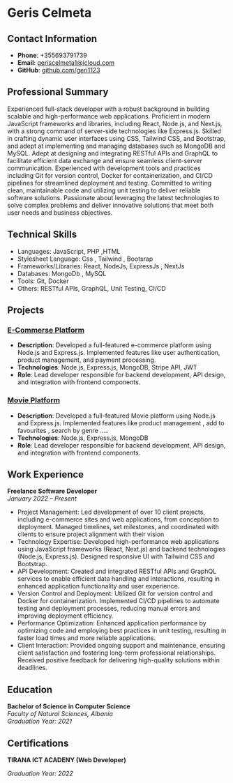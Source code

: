# Geris Celmeta

## Contact Information
- **Phone**: +355693791739
- **Email**: geriscelmeta1@icloud.com
- **GitHub**: [github.com/geri1123](https://github.com/geri1123)

## Professional Summary
Experienced full-stack developer with a robust background in building scalable and high-performance web applications. Proficient in modern JavaScript frameworks and libraries, including React, Node.js, and Next.js, with a strong command of server-side technologies like Express.js. Skilled in crafting dynamic user interfaces using CSS, Tailwind CSS, and Bootstrap, and adept at implementing and managing databases such as MongoDB and MySQL.
Adept at designing and integrating RESTful APIs and GraphQL to facilitate efficient data exchange and ensure seamless client-server communication. Experienced with development tools and practices including Git for version control, Docker for containerization, and CI/CD pipelines for streamlined deployment and testing. Committed to writing clean, maintainable code and utilizing unit testing to deliver reliable software solutions.
Passionate about leveraging the latest technologies to solve complex problems and deliver innovative solutions that meet both user needs and business objectives.

## Technical Skills
- Languages: JavaScript, PHP ,HTML
- Stylesheet Language: Css , Tailwind , Bootsrap
- Frameworks/Libraries: React, NodeJs, ExpressJs , NextJs
- Databases: MongoDb , MySQL
- Tools: Git, Docker
- Others: RESTful APIs, GraphQL, Unit Testing, CI/CD

## Projects
### [E-Commerse Platform](https://github.com/geri1123/Shoper)
- **Description**: Developed a full-featured e-commerce platform using Node.js and Express.js. Implemented features like user authentication, product management, and payment processing.
- **Technologies**: Node.js, Express.js, MongoDB, Stripe API, JWT
- **Role**: Lead developer responsible for backend development, API design, and integration with frontend components.
### [Movie Platform](https://github.com/geri1123/movies)
- **Description**: Developed a full-featured Movie platform using Node.js and Express.js. Implemented features like  product management , add to favourites , search by genre .....
- **Technologies**: Node.js, Express.js, MongoDB
- **Role**: Lead developer responsible for backend development, API design, and integration with frontend components.

## Work Experience
**Freelance Software Developer**   
*January 2022 – Present*  
- Project Management: Led development of over 10 client projects, including e-commerce sites and web applications, from conception to deployment. Managed timelines, set milestones, and coordinated with clients to ensure project alignment with their vision
- Technology Expertise: Developed high-performance web applications using JavaScript frameworks (React, Next.js) and backend technologies (Node.js, Express.js). Designed responsive UI with Tailwind CSS and Bootstrap.
- API Development: Created and integrated RESTful APIs and GraphQL services to enable efficient data handling and interactions, resulting in enhanced application functionality and user experience.
- Version Control and Deployment: Utilized Git for version control and Docker for containerization. Implemented CI/CD pipelines to automate testing and deployment processes, reducing manual errors and improving deployment efficiency.
- Performance Optimization: Enhanced application performance by optimizing code and employing best practices in unit testing, resulting in faster load times and more reliable applications.
- Client Interaction: Provided ongoing support and maintenance, ensuring client satisfaction and fostering long-term professional relationships. Received positive feedback for delivering high-quality solutions within deadlines.

## Education 
**Bachelor of Science in Computer Science**  
*Faculty of Natural Sciences, Albania*  
*Graduation Year: 2021*

## Certifications
**TIRANA ICT ACADENY (Web Developer)**

*Graduation Year: 2022*

